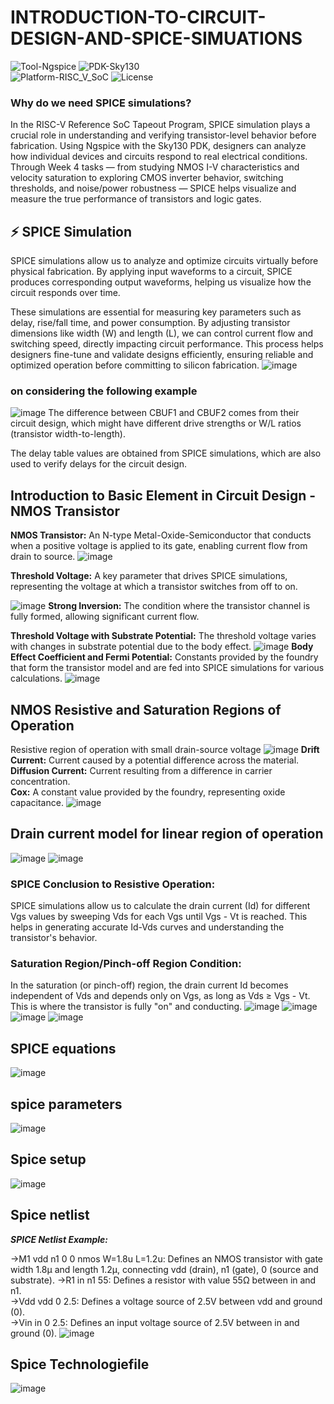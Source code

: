 # INTRODUCTION-TO-CIRCUIT-DESIGN-AND-SPICE-SIMUATIONS
![Tool-Ngspice](https://img.shields.io/badge/Tool-Ngspice-blue)
![PDK-Sky130](https://img.shields.io/badge/PDK-Sky130-orange)  
![Platform-RISC_V_SoC](https://img.shields.io/badge/Platform-RISC--V_SoC-green)
![License](https://img.shields.io/badge/License-GPLv3-red)
### Why do we need SPICE simulations?
In the RISC-V Reference SoC Tapeout Program, SPICE simulation plays a crucial role in understanding and verifying transistor-level behavior before fabrication. Using Ngspice with the Sky130 PDK, designers can analyze how individual devices and circuits respond to real electrical conditions. Through Week 4 tasks — from studying NMOS I-V characteristics and velocity saturation to exploring CMOS inverter behavior, switching thresholds, and noise/power robustness — SPICE helps visualize and measure the true performance of transistors and logic gates.
## ⚡ SPICE Simulation

SPICE simulations allow us to analyze and optimize circuits virtually before physical fabrication. By applying input waveforms to a circuit, SPICE produces corresponding output waveforms, helping us visualize how the circuit responds over time.

These simulations are essential for measuring key parameters such as delay, rise/fall time, and power consumption. By adjusting transistor dimensions like width (W) and length (L), we can control current flow and switching speed, directly impacting circuit performance. This process helps designers fine-tune and validate designs efficiently, ensuring reliable and optimized operation before committing to silicon fabrication.
![image](https://github.com/manohargumma/INTRODUCTION-TO-CIRCUIT-DESIGN-AND-SPICE-SIMUATIONS/blob/7ff37809307194b728e8cbc5779436400d03279b/pics/Screenshot%20from%202025-10-15%2017-11-29.png)
### on considering the following example
![image](https://github.com/manohargumma/INTRODUCTION-TO-CIRCUIT-DESIGN-AND-SPICE-SIMUATIONS/blob/ce41d03989a1e697d47850bb6eaf5944500a70cc/pics/Screenshot%20from%202025-10-15%2017-12-30.png)
The difference between CBUF1 and CBUF2 comes from their circuit design, which might have different drive strengths or W/L ratios (transistor width-to-length).

The delay table values are obtained from SPICE simulations, which are also used to verify delays for the circuit design.
## Introduction to Basic Element in Circuit Design - NMOS Transistor
**NMOS Transistor:** An N-type Metal-Oxide-Semiconductor that conducts when a positive voltage is applied to its gate, enabling current flow from drain to source.
![image](https://github.com/manohargumma/INTRODUCTION-TO-CIRCUIT-DESIGN-AND-SPICE-SIMUATIONS/blob/12a6a2e72fd4a49e4dc2c94dbb4c4011f015b003/pics/Screenshot%20from%202025-10-16%2014-48-41.png)

**Threshold Voltage:** A key parameter that drives SPICE simulations, representing the voltage at which a transistor switches from off to on.

![image](https://github.com/manohargumma/INTRODUCTION-TO-CIRCUIT-DESIGN-AND-SPICE-SIMUATIONS/blob/12a6a2e72fd4a49e4dc2c94dbb4c4011f015b003/pics/Screenshot%20from%202025-10-16%2014-49-31.png)
**Strong Inversion:** The condition where the transistor channel is fully formed, allowing significant current flow.

**Threshold Voltage with Substrate Potential:** The threshold voltage varies with changes in substrate potential due to the body effect.
![image](https://github.com/manohargumma/INTRODUCTION-TO-CIRCUIT-DESIGN-AND-SPICE-SIMUATIONS/blob/12a6a2e72fd4a49e4dc2c94dbb4c4011f015b003/pics/Screenshot%20from%202025-10-16%2014-49-48.png)
**Body Effect Coefficient and Fermi Potential:** Constants provided by the foundry that form the transistor model and are fed into SPICE simulations for various calculations.
![image](https://github.com/manohargumma/INTRODUCTION-TO-CIRCUIT-DESIGN-AND-SPICE-SIMUATIONS/blob/fdf814f8fbf32443b619fdbd06ead3203ec73b3f/pics/Screenshot%20from%202025-10-16%2015-05-20.png)
## NMOS Resistive and Saturation Regions of Operation
Resistive region of operation with small drain-source voltage
![image](https://github.com/manohargumma/INTRODUCTION-TO-CIRCUIT-DESIGN-AND-SPICE-SIMUATIONS/blob/fdf814f8fbf32443b619fdbd06ead3203ec73b3f/pics/Screenshot%20from%202025-10-16%2015-06-05.png)
**Drift Current:** Current caused by a potential difference across the material.<br>
**Diffusion Current:** Current resulting from a difference in carrier concentration.<br>
**Cox:** A constant value provided by the foundry, representing oxide capacitance.
![image](https://github.com/manohargumma/INTRODUCTION-TO-CIRCUIT-DESIGN-AND-SPICE-SIMUATIONS/blob/fdf814f8fbf32443b619fdbd06ead3203ec73b3f/pics/Screenshot%20from%202025-10-16%2015-06-58.png)
## Drain current model for linear region of operation
![image](https://github.com/manohargumma/INTRODUCTION-TO-CIRCUIT-DESIGN-AND-SPICE-SIMUATIONS/blob/fdf814f8fbf32443b619fdbd06ead3203ec73b3f/pics/Screenshot%20from%202025-10-16%2015-07-56.png)
![image](https://github.com/manohargumma/INTRODUCTION-TO-CIRCUIT-DESIGN-AND-SPICE-SIMUATIONS/blob/fdf814f8fbf32443b619fdbd06ead3203ec73b3f/pics/Screenshot%20from%202025-10-16%2015-10-18.png)
### SPICE Conclusion to Resistive Operation:
SPICE simulations allow us to calculate the drain current (Id) for different Vgs values by sweeping Vds for each Vgs until Vgs - Vt is reached. This helps in generating accurate Id-Vds curves and understanding the transistor's behavior.

### Saturation Region/Pinch-off Region Condition:
In the saturation (or pinch-off) region, the drain current Id becomes independent of Vds and depends only on Vgs, as long as Vds ≥ Vgs - Vt. This is where the transistor is fully "on" and conducting.
![image](https://github.com/manohargumma/INTRODUCTION-TO-CIRCUIT-DESIGN-AND-SPICE-SIMUATIONS/blob/77528146a0683120084893ccda1b50edaa12d5cf/pics/Screenshot%20from%202025-10-16%2015-13-16.png)
![image](https://github.com/manohargumma/INTRODUCTION-TO-CIRCUIT-DESIGN-AND-SPICE-SIMUATIONS/blob/77528146a0683120084893ccda1b50edaa12d5cf/pics/Screenshot%20from%202025-10-16%2015-13-24.png)
![image](https://github.com/manohargumma/INTRODUCTION-TO-CIRCUIT-DESIGN-AND-SPICE-SIMUATIONS/blob/77528146a0683120084893ccda1b50edaa12d5cf/pics/Screenshot%20from%202025-10-16%2015-13-35.png)
![image](https://github.com/manohargumma/INTRODUCTION-TO-CIRCUIT-DESIGN-AND-SPICE-SIMUATIONS/blob/a6590f7b41f8a80a61ec1554158dd33047b1fda9/pics/Screenshot%20from%202025-10-16%2015-14-38.png)
## SPICE equations
![image](https://github.com/manohargumma/INTRODUCTION-TO-CIRCUIT-DESIGN-AND-SPICE-SIMUATIONS/blob/a6590f7b41f8a80a61ec1554158dd33047b1fda9/pics/Screenshot%20from%202025-10-16%2015-15-00.png)
## spice parameters 

![image](https://github.com/manohargumma/INTRODUCTION-TO-CIRCUIT-DESIGN-AND-SPICE-SIMUATIONS/blob/a6590f7b41f8a80a61ec1554158dd33047b1fda9/pics/Screenshot%20from%202025-10-16%2015-15-11.png)
## Spice setup
![image](https://github.com/manohargumma/INTRODUCTION-TO-CIRCUIT-DESIGN-AND-SPICE-SIMUATIONS/blob/a6590f7b41f8a80a61ec1554158dd33047b1fda9/pics/Screenshot%20from%202025-10-16%2015-15-18.png)
## Spice netlist 
***SPICE Netlist Example:*** <br>

->M1 vdd n1 0 0 nmos W=1.8u L=1.2u: Defines an NMOS transistor with gate width 1.8µ and length 1.2µ, connecting vdd (drain), n1 (gate), 0 (source and substrate).<bf>
->R1 in n1 55: Defines a resistor with value 55Ω between in and n1.<br>
->Vdd vdd 0 2.5: Defines a voltage source of 2.5V between vdd and ground (0).<br>
->Vin in 0 2.5: Defines an input voltage source of 2.5V between in and ground (0).
![image](https://github.com/manohargumma/INTRODUCTION-TO-CIRCUIT-DESIGN-AND-SPICE-SIMUATIONS/blob/a6590f7b41f8a80a61ec1554158dd33047b1fda9/pics/Screenshot%20from%202025-10-16%2015-16-07.png)
## Spice Technologiefile 
![image](https://github.com/manohargumma/INTRODUCTION-TO-CIRCUIT-DESIGN-AND-SPICE-SIMUATIONS/blob/d5a792ebdbd8f5cfa443a4e204bf8d461190b68d/pics/Screenshot%20from%202025-10-16%2015-16-46.png)
